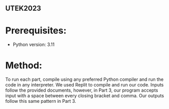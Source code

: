 ## UTEK2023 ##
# Prerequisites: #
- Python version: 3.11
# Method: #
To run each part, compile using any preferred Python compiler and run the code in any interpreter. We used Replit to compile and run our code.
Inputs follow the provided documents, however, in Part 3, our program accepts input with a space between every closing bracket and comma. Our outputs follow this same pattern in Part 3.
